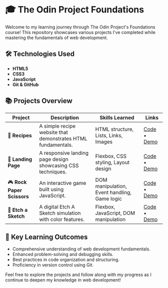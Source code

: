 # 🎓 The Odin Project Foundations

Welcome to my learning journey through The Odin Project's Foundations course! This repository showcases various projects I've completed while mastering the fundamentals of web development.

## 🛠️ Technologies Used
- **HTML5**
- **CSS3**
- **JavaScript**
- **Git & GitHub**

## 📚 Projects Overview

| Project | Description | Skills Learned | Links |
|---------|-------------|----------------|-------|
| 🍳 **Recipes** | A simple recipe website that demonstrates HTML fundamentals. | HTML structure, Lists, Links, Images | [Code](https://github.com/Legaress/odin-recipes) • [Demo](https://legaress.github.io/odin-recipes/) |
| 🎯 **Landing Page** | A responsive landing page design showcasing CSS techniques. | Flexbox, CSS styling, Layout design | [Code](https://github.com/Legaress/my-odin-projects) • [Demo](https://legaress.github.io/landing-page/) |
| 🎮 **Rock Paper Scissors** | An interactive game built using JavaScript. | DOM manipulation, Event handling, Game logic | [Code](https://github.com/Legaress/rock-paper-scissors) • [Demo](https://legaress.github.io/rock-paper-scissors/) |
| 🎨 **Etch a Sketch** | A digital Etch A Sketch simulation with color features. | Flexbox, JavaScript, DOM manipulation | [Code](https://github.com/Legaress/etch-a-sketch) • [Demo](https://legaress.github.io/etch-a-sketch/) |

## 🌟 Key Learning Outcomes
- Comprehensive understanding of web development fundamentals.
- Enhanced problem-solving and debugging skills.
- Best practices in code organization and structuring.
- Proficiency in version control using Git.

Feel free to explore the projects and follow along with my progress as I continue to deepen my knowledge in web development!